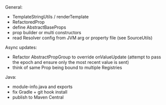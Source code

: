 General:
- TemplateStringUtils / renderTemplate
- RefactoredProp
- define AbstractBaseProps
- prop builder or multi constructors
- read Resolver config from JVM arg or property file (see SourceUtils)

Async updates:
- Refactor AbstractPropGroup to override onValueUpdate (attempt to pass the epoch and ensure only the most recent value is sent)
- think of same Prop being bound to multiple Registries

Java:
- module-info.java and exports
- fix Gradle + git hook install
- publish to Maven Central
